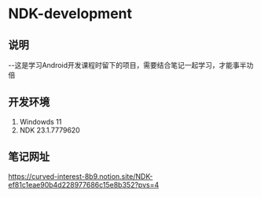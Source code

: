 # NDK-development
## 说明
--这是学习Android开发课程时留下的项目，需要结合笔记一起学习，才能事半功倍

## 开发环境
1. Windowds 11
2. NDK 23.1.7779620

## 笔记网址
https://curved-interest-8b9.notion.site/NDK-ef81c1eae90b4d228977686c15e8b352?pvs=4

